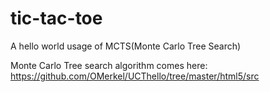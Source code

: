 # tic-tac-toe
A hello world usage of MCTS(Monte Carlo Tree Search)

Monte Carlo Tree search algorithm comes here: https://github.com/OMerkel/UCThello/tree/master/html5/src

